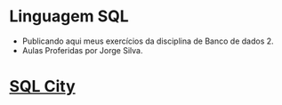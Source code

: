 # Linguagem SQL
- Publicando aqui meus exercícios da disciplina de Banco de dados 2.
- Aulas Proferidas por Jorge Silva.
# [SQL City](https://mystery.knightlab.com/#experienced)
